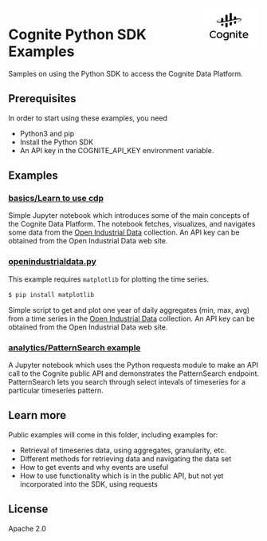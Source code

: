 <a href="https://cognite.com/">
    <img src="https://github.com/cognitedata/cognite-sdk-python/blob/master/cognite_logo.png" alt="Cognite logo" title="Cognite" align="right" height="80" />
</a>

Cognite Python SDK Examples
===========================

Samples on using the Python SDK to access the Cognite Data Platform.

## Prerequisites
In order to start using these examples, you need
- Python3 and pip
- Install the Python SDK
- An API key in the COGNITE_API_KEY environment variable.


## Examples

### [basics/Learn to use cdp](basics/Learn%20to%20use%20CDP.ipynb.py)

Simple Jupyter notebook which introduces some of the main concepts of the Cognite Data Platform. The notebook fetches, visualizes, and navigates some data from the [Open Industrial Data](https://openindustrialdata.com/) collection. An API key can be obtained from the Open Industrial Data web site.


### [openindustrialdata.py](openindustrialdata.py)

This example requires `matplotlib` for plotting the time series.
```bash
$ pip install matplotlib
```

Simple script to get and plot one year of daily aggregates (min, max, avg) from a time series in the [Open Industrial Data](https://openindustrialdata.com/) collection. An API key can be obtained from the Open Industrial Data web site.


### [analytics/PatternSearch example](analytics/PatternSearch%20example.ipynb)

A Jupyter notebook which uses the Python requests module to make an API call to the Cognite public API and demonstrates the PatternSearch endpoint. PatternSearch lets you search through select intevals of timeseries for a particular timeseries pattern.


## Learn more
Public examples will come in this folder, including examples for:
- Retrieval of timeseries data, using aggregates, granularity, etc.
- Different methods for retrieving data and navigating the data set
- How to get events and why events are useful
- How to use functionality which is in the public API, but not yet incorporated into the SDK, using requests

## License
Apache 2.0
